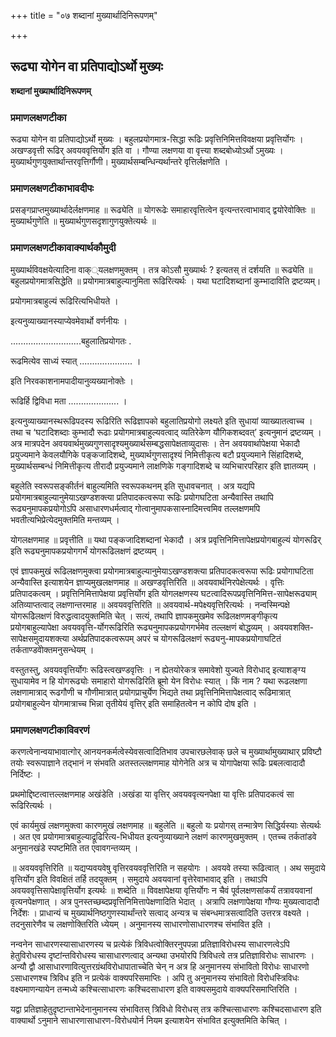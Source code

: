 +++
title = "०७ शब्दानां मुख्यार्थादिनिरूपणम्"

+++


## रूढ्या योगेन वा प्रतिपाद्योऽर्थो मुख्यः

**शब्दानां मुख्यार्थादिनिरूपणम्** 

### **प्रमाणलक्षणटीका**

रूढ्या योगेन वा प्रतिपाद्योऽर्थो मुख्यः । बहुलप्रयोगमात्र-सिद्धा रूढिः प्रवृत्तिनिमित्तविवक्षया प्रवृत्तिर्योगः । अखण्डवृत्ती रूढिर् अवयववृत्तिर्योग इति वा । गौण्या लक्षणया वा वृत्त्या शब्दबोध्योऽर्थो ऽमुख्यः । मुख्यार्थगुणयुक्तार्थान्तरवृत्तिर्गौणी। मुख्यार्थसम्बन्धिन्यर्थान्तरे वृत्तिर्लक्षणेति ।

### **प्रमाणलक्षणटीकाभावदीपः**

प्रसङ्गप्राप्तमुख्यार्थादेर्लक्षणमाह ॥ रूढ्येति ॥ योगरूढेः समाहारवृत्तित्वेन वृत्यन्तरत्वाभावाद् द्वयोरेवोक्तिः ॥ मुख्यार्थगुणेति ॥ मुख्यार्थगुणसदृशागुणयुक्तेत्यर्थः ॥

### **प्रमाणलक्षणटीकावाक्यार्थकौमुदी**

मुख्यार्थविवक्षयेत्यादिना वाक््यलक्षणमुक्तम् । तत्र कोऽसौ मुख्यार्थः ? इत्यतस् तं दर्शयति ॥ रूढ्येति ॥ बहुलप्रयोगमात्रसिद्धेति ॥ प्रयोगमात्रबाहुल्यानुमिता रूढिरित्यर्थः । यथा घटादिशब्दानां कुम्भादाविति द्रष्टव्यम्।

प्रयोगमात्रबाहुल्यं रूढिरित्यभिधीयते ।

इत्यनुव्याख्यानस्याप्येवमेवार्थो वर्णनीयः ।

............................बहुलातिप्रयोगतः .

रूढमित्येव साध्यं स्यात् ..................... ।

इति निरवकाशनामपादीयानुव्यख्यानोक्तेः ।

रूढिर्हि द्विविधा मता .................... ।

इत्यनुव्याख्यानस्थरूढिपदस्य रूढिरिति रूढिज्ञापको बहुलातिप्रयोगो लक्ष्यते इति सुधायां व्याख्यातत्वाच्च । तथा च ‘घटादिशब्दाः कुम्भादौ रूढाः प्रयोगमात्रबाहुल्यवत्वाद् व्यतिरेकेण यौगिकशब्दवत्’ इत्यनुमानं द्रष्टव्यम् । अत्र मात्रपदेन अवयवार्थमुख्यगुणसादृश्यमुख्यार्थसम्बद्धसापेक्षताव्युदासः । तेन अवयवार्थापेक्षया भेकादौ प्रयुज्यमाने केवलयौगिके पङ्कजादिशब्दे, मुख्यार्थगुणसादृश्यं निमित्तीकृत्य बटौ प्रयुज्यमाने सिंहादिशब्दे, मुख्यार्थसम्बन्धं निमित्तीकृत्य तीरादौ प्रयुज्यमाने लाक्षणिके गङ्गादिशब्दे च व्यभिचारपरिहार इति ज्ञातव्यम् ।

बहुलेति स्वरूपसङ्कीर्तनं बाहुल्यमिति स्वरूपकथनम् इति सुधावचनात् । अत्र यद्यपि प्रयोगमात्रबाहुल्यानुमेयाऽखण्डशक्त्या प्रतिपादकत्वरूपा रूढिः प्रयोगघटिता अन्यैवास्ति तथापि रूढ्यनुमापकप्रयोगोऽपि असाधारणधर्मत्वाद् गोत्वानुमापकसास्नादिमत्त्वमिव तल्लक्षणमपि भवतीत्यभिप्रेत्येदमुक्तमिति मन्तव्यम् ।

योगलक्षणमाह ॥ प्रवृत्तीति ॥ यथा पङ्कजादिशब्दानां भेकादौ । अत्र प्रवृत्तिनिमित्तापेक्षप्रयोगबाहुल्यं योगरूढिर् इति रूढ्यनुमापकप्रयोगगर्भं योगरूढिलक्षणं द्रष्टव्यम् ।

एवं ज्ञापकमुखं रूढिलक्षणमुक्त्वा प्रयोगमात्रबाहुल्यानुमेयाऽखण्डशक्त्या प्रतिपादकत्वरूपा रूढिः प्रयोगाघटिता अन्यैवास्ति इत्याशयेन ज्ञाप्यमुखलक्षणमाह ॥ अखण्डवृत्तिरिति ॥ अवयवार्थनिरपेक्षेत्यर्थः । वृत्तिः प्रतिपादकत्वम् । प्रवृत्तिनिमित्तापेक्षया प्रवृत्तिर्योग इति योगलक्षणस्य घटत्वादिरूपप्रवृत्तिनिमित्त-सापेक्षरूढ्याम् अतिव्याप्तत्वाद् लक्षणान्तरमाह ॥ अवयववृत्तिरिति ॥ अवयवार्थ-मपेक्ष्यवृत्तिरित्यर्थः ।
नन्वस्मिन्पक्षे योगरूढिेलक्षणं विरुद्धत्वादयुक्तमिति चेत् । सत्यं, तथापि ज्ञापकमुखमेव रूढिलक्षणमङ्गीकृत्य प्रयोगबाहुल्यापेक्षा अवयववृत्ति-र्योगरूढिरिति रूढ्यनुमापकप्रयोगगर्भमेव तल्लक्षणं बोद्धव्यम् । अवयवशक्ति-सापेक्षसमुदायशक्त्या अर्थप्रतिपादकत्वरूपम् अपरं च योगरूढिलक्षणं रूढ्यनु-मापकप्रयोगाघटितं तर्कताण्डवोेक्तमनुसन्धेयम् ।

वस्तुतस्तु, अवयववृत्तिर्योगः रूढिस्त्वखण्डवृत्तिः । न ह्येतयोरेकत्र समावेशो युज्यते विरोधाद् इत्याशङ्ग्य सुधायामेव न हि योगरूढ्योः समाहारो योगरूढिरिति ब्रूमो येन विरोधः स्यात् । किं नाम ? यथा रूढलक्षणा लक्षणामात्राद् रूढगौणी च गौणीमात्रात् प्रयोगप्राचुर्येण भिद्यते तथा प्रवृत्तिनिमित्तापेक्षत्वाद् रूढिमात्रात् प्रयोगबाहुल्येन योगमात्राच्च भिन्ना तृतीयेयं वृत्तिर् इति समाहितत्वेन न कोपि दोष इति ।

### **प्रमाणलक्षणटीकाविवरणं**

करणत्वेनान्वयाभावात्गोर् आनयनकर्मत्वेस्येवसत्वादितिभाव उपचारछलेवाक् छले च मुख्यार्थामुख्याथार् प्रविष्टौ तयोः स्वरूपाज्ञाने तद्भानं न संभवति अतस्तल्लक्षणमाह योगेनेति अत्र च योगापेक्षया रूढिः प्रबलत्वादादौ निर्दिष्टः ।

प्रथमोद्दिष्टत्वात्तल्लक्षणमाह अखंडेति ।अखंडा या वृत्तिर् अवयववृत्यनपेक्षा या वृत्तिः प्रतिपादकत्वं सा रूढिरित्यर्थः ।

एवं कार्यमुखं लक्षणमुक्त्वा कारणमुखं लक्षणमाह ॥ बहुलेति ॥ बहुलो यः प्रयोगस् तन्मात्रेण सिद्धिर्यस्याः सेत्यर्थः । अत एव प्रयोगमात्रबाहुल्याद्रूढिरित्य-भिधीयत इत्यनुव्याख्याने लक्षणं कारणमुखमुक्तम् । एतच्च तर्कतांडवे अनुमानखंडे स्पष्टमिति तत एवावगन्तव्यम् ।

॥ अवयववृत्तिरिति ॥ यद्यप्यवयवेषु वृत्तिरवयववृत्तिरिति न सहयोगः । अवयवे तस्या रूढित्वात् । अथ समुदाये वृत्तिर्योग इति विवक्षितं तर्हि तदयुक्तम् । समुदाये अवयवानां वृत्तेरेवाभावाद् इति । तथाऽपि अवयववृत्तिसापेक्षावृत्तिर्योग इत्यर्थः ॥ शब्देति ॥ विवक्षापेक्षया वृत्तिर्योगः न चैवं पूर्वलक्षणसांकर्यं तत्रावयवानां वृत्यनपेक्षणात् । अत्र पुनस्तच्छब्दप्रवृत्तिनिमित्तापेक्षणादिति भेदात् । अत्रापि लक्षणापेक्षया गौण्यः मुख्यत्वादादौ निर्देशः । प्राधान्यं च मुख्यार्थनिष्ठगुणस्यार्थांन्तरे सत्वाद् अन्यत्र च संबन्धमात्रसत्वादिति उत्तरत्र वक्ष्यते । तदनुसारेणैव च लक्षणोक्तिरिति ध्येयम् । अनुमानस्य साधारणोसाधारणश्च संभावित इति ।

नन्वनेन साधारणस्यासाधारणस्य च प्रत्येकं त्रिविधत्वोक्तिरनुपपन्ना प्रतिज्ञाविरोधस्य साधारणत्वेऽपि हेतुविरोधस्य दृष्टांन्तविरोधस्य चासाधारणत्वाद् अन्यथा उभयोरपि त्रिविधत्वे तत्र प्रतिज्ञाविरोधः साधारणः । अन्यौ द्वौ आसाधारणावित्युत्तरग्रंथविरोधापाताच्चेति चेन् न अत्र हि अनुमानस्य संभावितो विरोधः साधारणो ऽसाधारणश्च त्रिविध इति न प्रत्येकं वाक्यपरिसमाप्तिः । अपि तु अनुमानस्य संभावितो विरोधस्त्रिविधः वक्ष्यमाणन्यायेन तन्मध्ये कश्चित्साधारणः कश्चिदसाधारण इति वाक्यसमुदाये वाक्यपरिसमाप्तिरिति ।

यद्वा प्रतिज्ञाहेतुदृष्टान्ताभेदेनानुमानस्य संभावितस् त्रिविधो विरोधस् तत्र कश्चित्साधारणः कश्चिदसाधारण इति वाक्यार्थो ऽनुमाने साधारणासाधारण-विरोधयोर्न नियम इत्याशयेन संभावित इत्युक्तमिति केचित् ।

